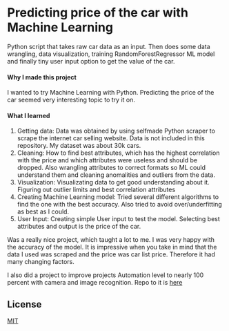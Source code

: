 # Predicting price of the car with Machine Learning
Python script that takes raw car data as an input. Then does some data wrangling, data visualization, training RandomForestRegressor ML model and finally tiny user input option to 
get the value of the car. 


#### Why I made this project
I wanted to try Machine Learning with Python. Predicting the price of the car seemed very interesting topic to try it on. 

#### What I learned 
1. Getting data: Data was obtained by using selfmade Python scraper to scrape the internet car selling website. Data is not included in this repository. My dataset was about 30k cars. 
2. Cleaning: How to find best attributes, which has the highest correlation with the price and which attributes were useless and should be dropped. Also wrangling attributes to correct formats so ML could understand them and cleaning anomalities and outliers from the data.  
3. Visualization: Visualizating data to get good understanding about it. Figuring out outlier limits and best correlation attributes 
4. Creating Machine Learning model: Tried several different algorithms to find the one with the best accuracy. Also tried to avoid over/underfitting as best as I could.
5. User Input: Creating simple User input to test the model. Selecting best attributes and output is the price of the car. 

Was a really nice project, which taught a lot to me. I was very happy with the accuracy of the model. It is impressive when you take in mind that the data I used was scraped and the price was car list price. Therefore it had many changing factors. 

I also did a project to improve projects Automation level to nearly 100 percent with camera and image recognition. Repo to it is [here](https://github.com/helangor/AutomaticLicensePlateRecognitionCamera)

## License
[MIT](https://choosealicense.com/licenses/mit/)

